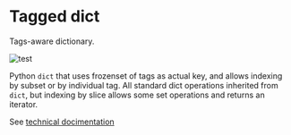 Tagged dict
===========

Tags-aware dictionary.

![test](https://github.com/FrBrGeorge/taggedict/actions/workflows/test.yml/badge.svg)

Python `dict` that uses frozenset of tags as actual key, and allows indexing by subset or by individual tag. All standard dict operations inherited from `dict`, but indexing by slice allows some set operations and returns an iterator.

See [technical docimentation](https://readthedocs.org)
